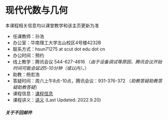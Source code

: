 # 现代代数与几何

本课程相关信息均以课堂教学和该主页更新为准

* 任课教师：孙浩
* 办公室：华南理工大学五山校区4号楼4232B
* 联系方式：hsun71275 at scut dot edu dot cn
* 办公时间：预约
* 线上教学：腾讯会议 544-627-4616 （*由于设备调试等原因，腾讯会议开始时间可能会延迟5-10分钟（或以内）。*）
* 助教：杨宏浩
* 答疑时间：周六上午8点-10点，腾讯会议：931-376-372 （*助教答疑助教答疑助教答疑*）
* 课程信息：[课程信息](Teaching_Material/Syllabus_Modern_Alg_and_Geom.pdf)
* 课程讲义：[讲义](Teaching_Material/Notes_Modern_Alg_and_Geom.pdf) (Last Updated: 2022.9.20)


##### 关于不回邮件
